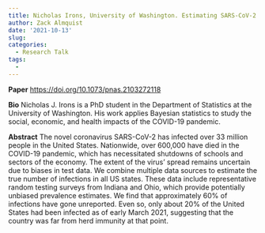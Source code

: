 ```yaml
---
title: Nicholas Irons, University of Washington. Estimating SARS-CoV-2 infections from deaths, confirmed cases, tests, and random surveys.
author: Zack Almquist
date: '2021-10-13'
slug: 
categories:
  - Research Talk
tags:
  - 
---
```



**Paper** https://doi.org/10.1073/pnas.2103272118

**Bio** Nicholas J. Irons is a PhD student in the Department of Statistics at the University of Washington. His work applies Bayesian statistics to study the social, economic, and health impacts of the COVID-19 pandemic. 

**Abstract** The novel coronavirus SARS-CoV-2 has infected over 33 million people in the United States. Nationwide, over 600,000 have died in the COVID-19 pandemic, which has necessitated shutdowns of schools and sectors of the economy. The extent of the virus’ spread remains uncertain due to biases in test data. We combine multiple data sources to estimate the true number of infections in all US states. These data include representative random testing surveys from Indiana and Ohio, which provide potentially unbiased prevalence estimates. We find that approximately 60% of infections have gone unreported. Even so, only about 20% of the United States had been infected as of early March 2021, suggesting that the country was far from herd immunity at that point.